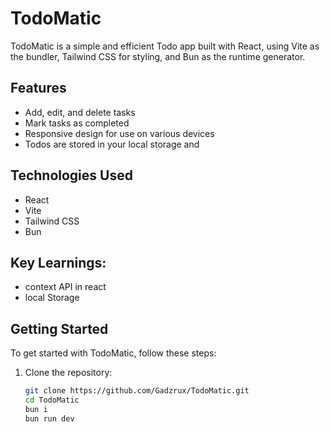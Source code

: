 # TodoMatic

TodoMatic is a simple and efficient Todo app built with React, using Vite as the bundler, Tailwind CSS for styling, and Bun as the runtime generator.

## Features

- Add, edit, and delete tasks
- Mark tasks as completed
- Responsive design for use on various devices
- Todos are stored in your local storage and 

## Technologies Used

- React
- Vite
- Tailwind CSS
- Bun

## Key Learnings:
- context API in react 
- local Storage

## Getting Started

To get started with TodoMatic, follow these steps:

1. Clone the repository:

   ```bash
   git clone https://github.com/Gadzrux/TodoMatic.git
   cd TodoMatic
   bun i
   bun run dev
   ```

